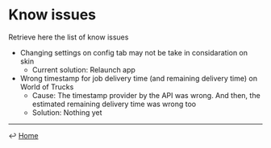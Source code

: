 # Know issues

Retrieve here the list of know issues

- Changing settings on config tab may not be take in considaration on skin
    - Current solution: Relaunch app
- Wrong timestamp for job delivery time (and remaining delivery time) on World of Trucks
    - Cause: The timestamp provider by the API was wrong. And then, the estimated remaining delivery time was wrong too
    - Solution: Nothing yet

---
↩️ [Home](../README.md)
